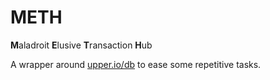 METH
====

**M**​aladroit **E**​lusive **T**​ransaction **H**​ub

A wrapper around [upper.io/db](http://github.com/upper/db) to ease some repetitive tasks.
